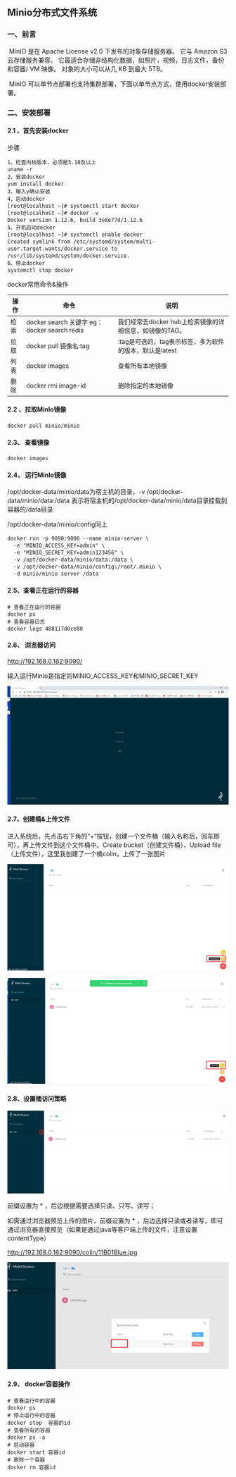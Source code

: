 ## Minio分布式文件系统

### 一、前言

​	MinIO 是在 Apache License v2.0 下发布的对象存储服务器。 它与 Amazon S3 云存储服务兼容。 它最适合存储非结构化数据，如照片，视频，日志文件，备份和容器/ VM 映像。 对象的大小可以从几 KB 到最大 5TB。

​	MinIO 可以单节点部署也支持集群部署，下面以单节点方式，使用docker安装部署。

### 二、安装部署

#### 2.1 、首先安装docker

步骤

```shell
1、检查内核版本，必须是3.10及以上
uname -r
2、安装docker
yum install docker
3、输入y确认安装
4、启动docker
[root@localhost ~]# systemctl start docker
[root@localhost ~]# docker -v
Docker version 1.12.6, build 3e8e77d/1.12.6
5、开机启动docker
[root@localhost ~]# systemctl enable docker
Created symlink from /etc/systemd/system/multi-user.target.wants/docker.service to /usr/lib/systemd/system/docker.service.
6、停止docker
systemctl stop docker
```

docker常用命令&操作

| 操作 | 命令                                            | 说明                                                     |
| ---- | ----------------------------------------------- | -------------------------------------------------------- |
| 检索 | docker  search 关键字  eg：docker  search redis | 我们经常去docker  hub上检索镜像的详细信息，如镜像的TAG。 |
| 拉取 | docker pull 镜像名:tag                          | :tag是可选的，tag表示标签，多为软件的版本，默认是latest  |
| 列表 | docker images                                   | 查看所有本地镜像                                         |
| 删除 | docker rmi image-id                             | 删除指定的本地镜像                                       |

#### 2.2 、拉取MinIo镜像

``` shell
docker pull minio/minio
```

#### 2.3、 查看镜像

``` shell
docker images
```

#### 2.4、 运行MinIo镜像

/opt/docker-data/minio/data为宿主机的目录，-v /opt/docker-data/minio/data:/data 表示将宿主机的/opt/docker-data/minio/data目录挂载到容器的/data目录

/opt/docker-data/minio/config同上

``` shell
docker run -p 9090:9000 --name minio-server \
  -e "MINIO_ACCESS_KEY=admin" \
  -e "MINIO_SECRET_KEY=admin123456" \
  -v /opt/docker-data/minio/data:/data \
  -v /opt/docker-data/minio/config:/root/.minio \
  -d minio/minio server /data
```

#### 2.5、查看正在运行的容器

``` shell
# 查看正在运行的容器
docker ps
# 查看容器日志
docker logs 488117d0ce80
```

#### 2.6、 浏览器访问

http://192.168.0.162:9090/

输入运行MinIo是指定的MINIO_ACCESS_KEY和MINIO_SECRET_KEY

![login](images/login.png)

#### 2.7、创建桶&上传文件

​	进入系统后，先点击右下角的“+”按钮，创建一个文件桶（输入名称后，回车即可），再上传文件到这个文件桶中。Create bucket（创建文件桶）、Upload file（上传文件），这里我创建了一个桶colin，上传了一张图片

![createBucket](images/createBucket.png)

![uploadFile](images/uploadFile.png)

#### 2.8、设置桶访问策略

![editPolicy](images/editPolicy.png)

前缀设置为 * ，后边根据需要选择只读、只写、读写；

如需通过浏览器预览上传的图片，前缀设置为 * ，后边选择只读或者读写，即可通过浏览器直接预览（如果是通过java等客户端上传的文件，注意设置contentType）

http://192.168.0.162:9090/colin/11B01Blue.jpg

![editPolicy2](images/editPolicy2.png)

#### 2.9、 docker容器操作

``` shell
# 查看运行中的容器
docker ps
# 停止运行中的容器
docker stop  容器的id
# 查看所有的容器
docker ps -a
# 启动容器
docker start 容器id
# 删除一个容器
docker rm 容器id
```

